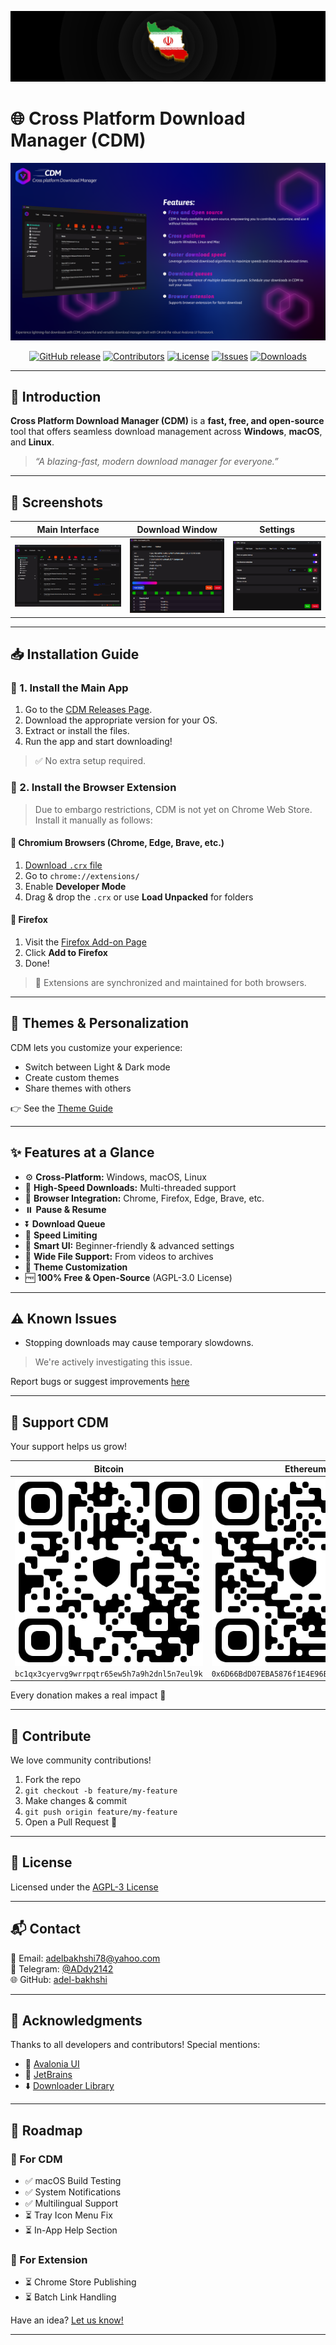 ![Iranian Flag](./Assets/Banners/iranian-flag.png)

# 🌐 Cross Platform Download Manager (CDM)

![CDM Banner](./Assets/Screenshots/banner.png)

<div align="center">

[![GitHub release](https://img.shields.io/github/v/release/adel-bakhshi/CrossPlatformDownloadManager?style=flat-square)](https://github.com/adel-bakhshi/CrossPlatformDownloadManager/releases)
[![Contributors](https://img.shields.io/github/contributors/adel-bakhshi/CrossPlatformDownloadManager?style=flat-square)](https://github.com/adel-bakhshi/CrossPlatformDownloadManager/graphs/contributors)
[![License](https://img.shields.io/github/license/adel-bakhshi/CrossPlatformDownloadManager?style=flat-square)](LICENSE)
[![Issues](https://img.shields.io/github/issues/adel-bakhshi/CrossPlatformDownloadManager?style=flat-square)](https://github.com/adel-bakhshi/CrossPlatformDownloadManager/issues)
[![Downloads](https://img.shields.io/github/downloads/adel-bakhshi/CrossPlatformDownloadManager/total?style=flat-square)](https://github.com/adel-bakhshi/CrossPlatformDownloadManager/releases)

</div>

---

## 🚀 Introduction

**Cross Platform Download Manager (CDM)** is a **fast, free, and open-source** tool that offers seamless download management across **Windows**, **macOS**, and **Linux**.

> _“A blazing-fast, modern download manager for everyone.”_

---

## 📸 Screenshots

| Main Interface | Download Window | Settings |
|----------------|-----------------|----------|
| ![Main](./Assets/Screenshots/1.png) | ![Download](./Assets/Screenshots/2.png) | ![Settings](./Assets/Screenshots/3.png) |

---

## 📥 Installation Guide

### 🔹 1. Install the Main App

1. Go to the [CDM Releases Page](https://github.com/adel-bakhshi/CrossPlatformDownloadManager/releases).
2. Download the appropriate version for your OS.
3. Extract or install the files.
4. Run the app and start downloading!

> ✅ No extra setup required.

### 🔹 2. Install the Browser Extension

> Due to embargo restrictions, CDM is not yet on Chrome Web Store. Install it manually as follows:

#### 🔸 Chromium Browsers (Chrome, Edge, Brave, etc.)

1. [Download `.crx` file](https://github.com/adel-bakhshi/cdm-browser-extension/releases)
2. Go to `chrome://extensions/`
3. Enable **Developer Mode**
4. Drag & drop the `.crx` or use **Load Unpacked** for folders

#### 🔸 Firefox

1. Visit the [Firefox Add-on Page](https://addons.mozilla.org/en-US/firefox/addon/cdm-browser-extension/)
2. Click **Add to Firefox**
3. Done!

> 🔄 Extensions are synchronized and maintained for both browsers.

---

## 🎨 Themes & Personalization

CDM lets you customize your experience:

- Switch between Light & Dark mode
- Create custom themes
- Share themes with others

👉 See the [Theme Guide](./Assets/MarkDown/THEME_GUIDE.md)

---

## ✨ Features at a Glance

- ⚙️ **Cross-Platform:** Windows, macOS, Linux
- 🚀 **High-Speed Downloads:** Multi-threaded support
- 🧩 **Browser Integration:** Chrome, Firefox, Edge, Brave, etc.
- ⏸️ **Pause & Resume**
- ⏬ **Download Queue**
- 📶 **Speed Limiting**
- 🧠 **Smart UI:** Beginner-friendly & advanced settings
- 📁 **Wide File Support:** From videos to archives
- 🎨 **Theme Customization**
- 🆓 **100% Free & Open-Source** (AGPL-3.0 License)

---

## ⚠️ Known Issues

- Stopping downloads may cause temporary slowdowns.
> We're actively investigating this issue.

Report bugs or suggest improvements [here](https://github.com/adel-bakhshi/CrossPlatformDownloadManager/issues)

---

## 💖 Support CDM

Your support helps us grow!

| Bitcoin | Ethereum | Tether |
|--------|----------|--------|
| ![](./Assets/Currency/Bitcoin.jpeg)<br>`bc1qx3cyervg9wrrpqtr65ew5h7a9h2dnl5n7eul9k` | ![](./Assets/Currency/Ethereum.jpeg)<br>`0x6D66BdD07EBA5876f1E4E96B96237C0F272c3F27` | ![](./Assets/Currency/Tether.jpeg)<br>`TC7CtsRLgX1aWrKL1eVKMwc9TCXyBkNheu` |

Every donation makes a real impact 🙏

---

## 🤝 Contribute

We love community contributions!

1. Fork the repo
2. `git checkout -b feature/my-feature`
3. Make changes & commit
4. `git push origin feature/my-feature`
5. Open a Pull Request 🎉

---

## 📜 License

Licensed under the [AGPL-3 License](https://github.com/adel-bakhshi/CrossPlatformDownloadManager?tab=AGPL-3.0-1-ov-file#)

---

## 📬 Contact

📧 Email: [adelbakhshi78@yahoo.com](mailto:adelbakhshi78@yahoo.com)  
📨 Telegram: [@ADdy2142](https://t.me/ADdy2142)  
🌐 GitHub: [adel-bakhshi](https://github.com/adel-bakhshi)

---

## 🙏 Acknowledgments

Thanks to all developers and contributors! Special mentions:

- 💠 [Avalonia UI](https://avaloniaui.net/)
- 🧰 [JetBrains](https://www.jetbrains.com/)
- ⬇️ [Downloader Library](https://github.com/bezzad/Downloader)

---

## 🔭 Roadmap

### 🔹 For CDM

- ✅ macOS Build Testing
- ✅ System Notifications
- ✅ Multilingual Support
- ⏳ Tray Icon Menu Fix
- ⏳ In-App Help Section

### 🔹 For Extension

- ⏳ Chrome Store Publishing
- ⏳ Batch Link Handling

Have an idea? [Let us know!](https://github.com/adel-bakhshi/CrossPlatformDownloadManager/issues)

---
